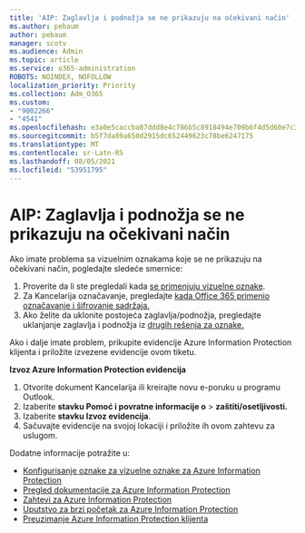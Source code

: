 ```yaml
---
title: 'AIP: Zaglavlja i podnožja se ne prikazuju na očekivani način'
ms.author: pebaum
author: pebaum
manager: scotv
ms.audience: Admin
ms.topic: article
ms.service: o365-administration
ROBOTS: NOINDEX, NOFOLLOW
localization_priority: Priority
ms.collection: Adm_O365
ms.custom:
- "9002266"
- "4541"
ms.openlocfilehash: e3a0e5caccba87ddd8e4c786b5c8918494e709b6f4d5d60e7c31215a60b1d5d6
ms.sourcegitcommit: b5f7da89a650d2915dc652449623c78be6247175
ms.translationtype: MT
ms.contentlocale: sr-Latn-RS
ms.lasthandoff: 08/05/2021
ms.locfileid: "53951795"
---
```

# <a name="aip-headers-and-footers-not-displaying-as-expected"></a>AIP: Zaglavlja i podnožja se ne prikazuju na očekivani način

Ako imate problema sa vizuelnim oznakama koje se ne prikazuju na očekivani način, pogledajte sledeće smernice:

1. Proverite da li ste pregledali kada [se primenjuju vizuelne oznake](https://docs.microsoft.com/azure/information-protection/configure-policy-markings#when-visual-markings-are-applied).
2. Za Kancelarija označavanje, pregledajte [kada Office 365 primenio označavanje i šifrovanje sadržaja.](https://docs.microsoft.com/microsoft-365/compliance/sensitivity-labels-office-apps#when-office-apps-apply-content-marking-and-encryption)
3. Ako želite da uklonite postojeća zaglavlja/podnožja, pregledajte uklanjanje zaglavlja i podnožja iz [drugih rešenja za oznake.](https://docs.microsoft.com/azure/information-protection/rms-client/client-admin-guide-customizations#remove-headers-and-footers-from-other-labeling-solutions)

Ako i dalje imate problem, prikupite evidencije Azure Information Protection klijenta i priložite izvezene evidencije ovom tiketu.

**Izvoz Azure Information Protection evidencija**

1. Otvorite dokument Kancelarija ili kreirajte novu e-poruku u programu Outlook.
2. Izaberite **stavku Pomoć i povratne informacije o**  >  **zaštiti/osetljivosti.**
3. Izaberite **stavku Izvoz evidencija**.
4. Sačuvajte evidencije na svojoj lokaciji i priložite ih ovom zahtevu za uslugom.

Dodatne informacije potražite u:

- [Konfigurisanje oznake za vizuelne oznake za Azure Information Protection](https://docs.microsoft.com/azure/information-protection/configure-policy-markings)
- [Pregled dokumentacije za Azure Information Protection](https://docs.microsoft.com/azure/information-protection/what-is-information-protection)
- [Zahtevi za Azure Information Protection](https://docs.microsoft.com/azure/information-protection/get-started/requirements)
- [Uputstvo za brzi početak za Azure Information Protection](https://docs.microsoft.com/azure/information-protection/get-started/infoprotect-quick-start-tutorial)
- [Preuzimanje Azure Information Protection klijenta](https://www.microsoft.com/download/details.aspx?id=53018)
